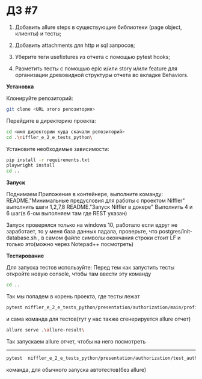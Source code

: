 # ДЗ #7
1. Добавить allure steps в существующие библиотеки (page object, клиенты) и тесты;

2. Добавить attachments для http и sql запросов;

3. Уберите теги usefixtures из отчета с помощью pytest hooks;

4. Разметить тесты с помощью epic и/или story и/или feature для организации древовидной структуры отчета во вкладке Behaviors.

**Установка**

Клонируйте репозиторий:
```bash
git clone <URL этого репозитория>
```

Перейдите в директорию проекта:
```bash
cd <имя директории куда скачали репозиторий>
cd .\niffler_e_2_e_tests_python\
```

Установите необходимые зависимости:
```bash
pip install -r requirements.txt
playwright install
cd ..
```


**Запуск**

Поднимаем Приложение в контейнере, выполните команду:
README."Минимальные предусловия для работы с проектом Niffler" выполнить шаги 1,2,7,8
README."Запуск Niffler в докере" Выполнить 4 и 6 шаг(в 6-ом выполняем там где REST указан)

Запуск проверялся только на windows 10, работало
если вдруг не заработает, то у меня база данных падала, проверьте, что postgres/init-database.sh , в самом файле символы окончания строки стоит LF и только это(можно через Notepad++ посмотреть)

**Тестирование**

Для запуска тестов используйте:
Перед тем как запустить тесты откройте новую console, чтобы там ввести эту команду

```bash
cd ..
```
Так мы попадем в корень проекта, где тесты лежат
```bash
pytest niffler_e_2_e_tests_python/presentation/authorization/main/profile/test_profile.py niffler_e_2_e_tests_python/presentation/authorization/main/tests_main.py niffler_e_2_e_tests_python/presentation/authorization/test_authorization.py niffler_e_2_e_tests_python/presentation/registration/test_registration.py niffler_e_2_e_tests_python/presentation/test_presentation.py -v --alluredir=allure-result --clean-alluredir --allure-no-capture
```
и сама команда для тестов(тут у нас также сгенерируется allure отчет)
```bash
allure serve .\allure-result\
```
Так запускаем allure отчет, чтобы на него посмотреть


----
```bash
pytest  niffler_e_2_e_tests_python/presentation/authorization/test_authorization.py niffler_e_2_e_tests_python/presentation/registration/test_registration.py niffler_e_2_e_tests_python/presentation/test_presentation.py -v
```

команда, для обычного запуска автотестов(без allure)